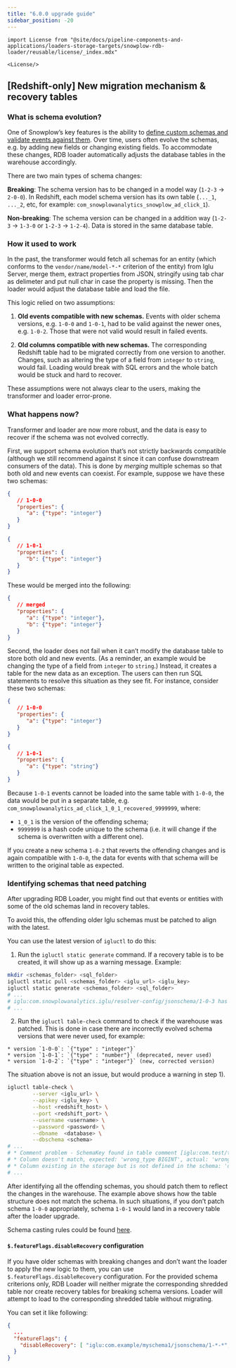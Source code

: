 ```yaml
---
title: "6.0.0 upgrade guide"
sidebar_position: -20
---
```


```mdx-code-block
import License from "@site/docs/pipeline-components-and-applications/loaders-storage-targets/snowplow-rdb-loader/reusable/license/_index.mdx"

<License/>
```

## [Redshift-only] New migration mechanism & recovery tables

### What is schema evolution?

One of Snowplow’s key features is the ability to [define custom schemas and validate events against them](/docs/understanding-your-pipeline/schemas/index.md). Over time, users often evolve the schemas, e.g. by adding new fields or changing existing fields. To accommodate these changes, RDB loader automatically adjusts the database tables in the warehouse accordingly.

There are two main types of schema changes:

**Breaking**: The schema version has to be changed in a model way (`1-2-3` → `2-0-0`). In Redshift, each model schema version has its own table (`..._1`, `..._2`, etc, for example: `com_snowplowanalytics_snowplow_ad_click_1`).

**Non-breaking**: The schema version can be changed in a addition way (`1-2-3` → `1-3-0` or `1-2-3` → `1-2-4`). Data is stored in the same database table.

### How it used to work

In the past, the transformer would fetch all schemas for an entity (which conforms to the `vendor/name/model-*-*` criterion of the entity) from Iglu Server, merge them, extract properties from JSON, stringify using tab char as delimeter and put null char in case the property is missing. Then the loader would adjust the database table and load the file.

This logic relied on two assumptions:

1. **Old events compatible with new schemas.** Events with older schema versions, e.g. `1-0-0` and `1-0-1`, had to be valid against the newer ones, e.g. `1-0-2`. Those that were not valid would result in failed events.

2. **Old columns compatible with new schemas.** The corresponding Redshift table had to be migrated correctly from one version to another. Changes, such as altering the type of a field from `integer` to `string`, would fail. Loading would break with SQL errors and the whole batch would be stuck and hard to recover.

These assumptions were not always clear to the users, making the transformer and loader error-prone.

### What happens now?

Transformer and loader are now more robust, and the data is easy to recover if the schema was not evolved correctly.


First, we support schema evolution that’s not strictly backwards compatible (although we still recommend against it since it can confuse downstream consumers of the data). This is done by _merging_ multiple schemas so that both old and new events can coexist. For example, suppose we have these two schemas:

```json
{
   // 1-0-0
   "properties": {
      "a": {"type": "integer"}
   }
}
```

```json
{
   // 1-0-1
   "properties": {
      "b": {"type": "integer"}
   }
}
```

These would be merged into the following:
```json
{
   // merged
   "properties": {
      "a": {"type": "integer"},
      "b": {"type": "integer"}
   }
}
```


Second, the loader does not fail when it can’t modify the database table to store both old and new events. (As a reminder, an example would be changing the type of a field from `integer` to `string`.) Instead, it creates a table for the new data as an exception. The users can then run SQL statements to resolve this situation as they see fit. For instance, consider these two schemas:
```json
{
   // 1-0-0
   "properties": {
      "a": {"type": "integer"}
   }
}
```

```json
{
   // 1-0-1
   "properties": {
      "a": {"type": "string"}
   }
}
```

Because `1-0-1` events cannot be loaded into the same table with `1-0-0`, the data would be put in a separate table, e.g. `com_snowplowanalytics_ad_click_1_0_1_recovered_9999999`, where:
  - `1_0_1` is the version of the offending schema;
  - `9999999` is a hash code unique to the schema (i.e. it will change if the schema is overwritten with a different one).

If you create a new schema `1-0-2` that reverts the offending changes and is again compatible with `1-0-0`, the data for events with that schema will be written to the original table as expected.

### Identifying schemas that need patching

After upgrading RDB Loader, you might find out that events or entities with some of the old schemas land in recovery tables.

To avoid this, the offending older Iglu schemas must be patched to align with the latest.

You can use the latest version of `igluctl` to do this:

1) Run the `igluctl static generate` command. If a recovery table is to be created, it will show up as a warning message. Example:
```bash
mkdir <schemas_folder> <sql_folder>
igluctl static pull <schemas_folder> <iglu_url> <iglu_key>
igluctl static generate <schemas_folder> <sql_folder> 
# ...
# iglu:com.snowplowanalytics.iglu/resolver-config/jsonschema/1-0-3 has a breaking change Incompatible encoding in column cache_size old type RedshiftBigInt/ZstdEncoding new type RedshiftDouble/RawEncoding
# ...
```

2) Run the `igluctl table-check` command to check if the warehouse was patched. This is done in case there are incorrectly evolved schema versions that were never used, for example:
```
* version `1-0-0`: `{"type" : "integer"}`
* version `1-0-1`: `{"type" : "number"}` (deprecated, never used)
* version `1-0-2`: `{"type" : "integer"}` (new, corrected version)
```
The situation above is not an issue, but would produce a warning in step 1).
```bash
igluctl table-check \
        --server <iglu_url> \
        --apikey <iglu_key> \
        --host <redshift_host> \
        --port <redshift_port> \
        --username <username> \
        --password <password> \
        --dbname  <database> \
        --dbschema <schema>
# ...
# * Comment problem - SchemaKey found in table comment [iglu:com.test/test/jsonschema/1-0-0] does not match expected [iglu:com.test/test/jsonschema/1-0-1]
# * Column doesn't match, expected: 'wrong_type BIGINT', actual: 'wrong_type VARCHAR(4096)'
# * Column existing in the storage but is not defined in the schema: 'only_in_storage VARCHAR(4096)'
# ...   
```

After identifying all the offending schemas, you should patch them to reflect the changes in the warehouse.
The example above shows how the table structure does not match the schema. In such situations, if you don’t patch schema `1-0-0` appropriately,  schema `1-0-1` would land in a recovery table after the loader upgrade.

Schema casting rules could be found [here](/docs/storing-querying/schemas-in-warehouse/index.md?warehouse=redshift#types).

#### `$.featureFlags.disableRecovery` configuration

If you have older schemas with breaking changes and don’t want the loader to apply the new logic to them, you can use `$.featureFlags.disableRecovery` configuration. For the provided schema criterions only, RDB Loader will neither migrate the corresponding shredded table nor create recovery tables for breaking schema versions. Loader will attempt to load to the corresponding shredded table without migrating.

You can set it like following:
```json
{
  ...
  "featureFlags": {
    "disableRecovery": [ "iglu:com.example/myschema1/jsonschema/1-*-*", "iglu:com.example/myschema2/jsonschema/1-*-*"]
  }
}
```
